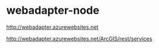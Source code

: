 ﻿# webadapter-node

http://webadapter.azurewebsites.net

http://webadapter.azurewebsites.net/ArcGIS/rest/services